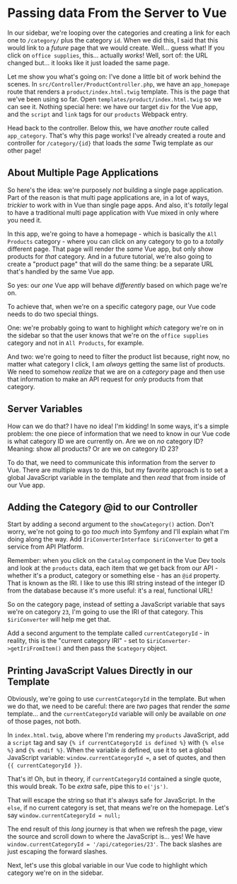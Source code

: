 # Passing data From the Server to Vue

In our sidebar, we're looping over the categories and creating a link for each
one to `/category/` plus the category `id`. When we did this,
I said that this would link to a *future* page that we would create. Well...
guess what! If you click on `office supplies`, this... actually *works*! Well,
sort of: the URL changed but... it looks like it just loaded the same page.

Let me show you what's going on: I've done a little bit of work behind the
scenes. In `src/Controller/ProductController.php`, we have an `app_homepage` route
that renders a `product/index.html.twig` template. This is the page that we've
been using so far. Open `templates/product/index.html.twig` so we can see it.
Nothing special here: we have our target `div` for the Vue app, and the
`script` and `link` tags for our `products` Webpack entry.

Head back to the controller. Below this, we have *another* route called `app_category`.
That's why this page works! I've already created a route and controller for
`/category/{id}` that loads the *same* Twig template as our other page!

## About Multiple Page Applications

So here's the idea: we're purposely *not* building a single page application. Part
of the reason is that multi page applications are, in a lot of ways, *trickier*
to work with in Vue than single page apps. And also, it's *totally* legal to have
a traditional multi page application with Vue mixed in only where you need it.

In this app, we're going to have a homepage - which is basically the `All Products`
category - where you can click on any category to go to a *totally* different
page. That page will render the *same* Vue app, but only show products for *that*
category. And in a future tutorial, we're also going to create a "product page"
that will do the same thing: be a separate URL that's handled by the same Vue app.

So yes: our *one* Vue app will behave *differently* based on which page we're on.

To achieve that, when we're on a specific category page, our Vue code needs to
do two special things.

One: we're probably going to want to highlight *which* category we're on in
the sidebar so that the user knows that we're on the `office supplies` category
and not in `All Products`, for example.

And two: we're going to need to filter the product list because, right now, no
matter what category I click, I am *always* getting the same list of products.
We need to somehow *realize* that we are on a *category* page and then use that
information to make an API request for *only* products from that category.

## Server Variables

How can we do that? I have no idea! I'm kidding! In some ways, it's a simple
problem: the one piece of information that we need to know in our Vue code is
what category ID we are currently on. Are we on *no* category ID? Meaning: show
all products? Or are we on category ID 23?

To do that, we need to communicate this information from the server *to* Vue.
There are multiple ways to do this, but my favorite approach is to set a
global JavaScript variable in the template and then *read* that from inside of
our Vue app.

## Adding the Category @id to our Controller

Start by adding a second argument to the `showCategory()` action. Don't
worry, we're not going to go *too much* into Symfony and I'll explain what I'm doing
along the way. Add `IriConverterInterface $iriConverter` to get a service from
API Platform.

Remember: when you click on the `Catalog` component in the Vue Dev tools and look
at the `products` data, each item that we get back from our API - whether it's a
product, category or something else - has an `@id` property. That is known as the
IRI. I like to use this IRI string instead of the integer ID from the database
because it's more useful: it's a real, functional URL!

So on the category page, instead of setting a JavaScript variable that says we're
on category `23`, I'm going to use the IRI of that category. This `$iriConverter`
will help me get that.

Add a second argument to the template called `currentCategoryId` - in reality,
this is the "current category IRI" - set to `$iriConverter->getIriFromItem()` and
then pass the `$category` object.

## Printing JavaScript Values Directly in our Template

Obviously, we're going to use `currentCategoryId` in the template. But when we do
that, we need to be careful: there are *two* pages that render the *same*
template... and the `currentCategoryId` variable will only be available on *one*
of those pages, not both.

In `index.html.twig`, above where I'm rendering my `products` JavaScript, add a
`script` tag and say `{% if currentCategoryId is defined %}` with `{% else %}`
and `{% endif %}`. When the variable *is* defined, use it to set a global
JavaScript variable: `window.currentCategoryId =`, a set of quotes, and then
`{{ currentCategoryId }}`.

That's it! Oh, but in theory, if `currentCategoryId` contained a single quote, this
would break. To be *extra* safe, pipe this to `e('js')`.

That will escape the string so that it's always safe for JavaScript. In the `else`,
if no current category is set, that means we're on the homepage. Let's say
`window.currentCategoryId = null;`

The end result of this *long* journey is that when we refresh the page, view
the source and scroll down to where the JavaScript is... yes! We have
`window.currentCategoryId = '/api/categories/23'`. The back slashes are just escaping
the forward slashes.

Next, let's use this global variable in our Vue code to highlight which category
we're on in the sidebar.
